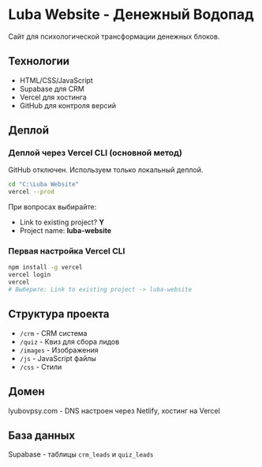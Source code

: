 # Luba Website - Денежный Водопад

Сайт для психологической трансформации денежных блоков.

## Технологии
- HTML/CSS/JavaScript
- Supabase для CRM
- Vercel для хостинга
- GitHub для контроля версий

## Деплой

### Деплой через Vercel CLI (основной метод)
GitHub отключен. Используем только локальный деплой.

```bash
cd "C:\Luba Website"
vercel --prod
```

При вопросах выбирайте:
- Link to existing project? **Y**
- Project name: **luba-website**

### Первая настройка Vercel CLI
```bash
npm install -g vercel
vercel login
vercel
# Выберите: Link to existing project -> luba-website
```

## Структура проекта
- `/crm` - CRM система
- `/quiz` - Квиз для сбора лидов  
- `/images` - Изображения
- `/js` - JavaScript файлы
- `/css` - Стили

## Домен
lyubovpsy.com - DNS настроен через Netlify, хостинг на Vercel

## База данных
Supabase - таблицы `crm_leads` и `quiz_leads`